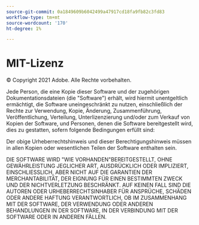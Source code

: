 ```yaml
---
source-git-commit: 0a1849609b6042499a47917cd18fa9fb82c3fd83
workflow-type: tm+mt
source-wordcount: '170'
ht-degree: 1%

---
```

# MIT-Lizenz

© Copyright 2021 Adobe. Alle Rechte vorbehalten.

Jede Person, die eine Kopie dieser Software und der zugehörigen Dokumentationsdateien (die &quot;Software&quot;) erhält, wird hiermit unentgeltlich ermächtigt, die Software uneingeschränkt zu nutzen, einschließlich der Rechte zur Verwendung, Kopie, Änderung, Zusammenführung, Veröffentlichung, Verteilung, Unterlizenzierung und/oder zum Verkauf von Kopien der Software, und Personen, denen die Software bereitgestellt wird, dies zu gestatten, sofern folgende Bedingungen erfüllt sind:

Der obige Urheberrechtshinweis und dieser Berechtigungshinweis müssen in allen Kopien oder wesentlichen Teilen der Software enthalten sein.

DIE SOFTWARE WIRD &quot;WIE VORHANDEN&quot;BEREITGESTELLT, OHNE GEWÄHRLEISTUNG JEGLICHER ART, AUSDRÜCKLICH ODER IMPLIZIERT, EINSCHLIESSLICH, ABER NICHT AUF DIE GARANTIEN DER MERCHANTABILITÄT, DER EIGNUNG FÜR EINEN BESTIMMTEN ZWECK UND DER NICHTVERLETZUNG BESCHRÄNKT. AUF KEINEN FALL SIND DIE AUTOREN ODER URHEBERRECHTSINHABER FÜR ANSPRÜCHE, SCHÄDEN ODER ANDERE HAFTUNG VERANTWORTLICH, OB IM ZUSAMMENHANG MIT DER SOFTWARE, DER VERWENDUNG ODER ANDEREN BEHANDLUNGEN IN DER SOFTWARE, IN DER VERBINDUNG MIT DER SOFTWARE ODER IN ANDEREN FÄLLEN.
